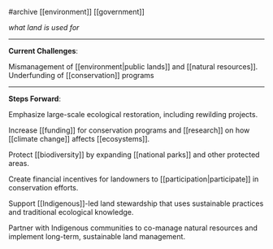 #archive   [[environment]] [[government]] 

*what land is used for*

---

**Current Challenges**:

Mismanagement of [[environment|public lands]] and [[natural resources]].
Underfunding of [[conservation]] programs

---

 **Steps Forward**:

Emphasize large-scale ecological restoration, including rewilding projects.  

Increase [[funding]] for conservation programs and [[research]] on how [[climate change]] affects [[ecosystems]].  

Protect [[biodiversity]] by expanding [[national parks]] and other protected areas.  

Create financial incentives for landowners to [[participation|participate]] in conservation efforts.  

Support [[Indigenous]]-led land stewardship that uses sustainable practices and traditional ecological knowledge.  

Partner with Indigenous communities to co-manage natural resources and implement long-term, sustainable land management.
